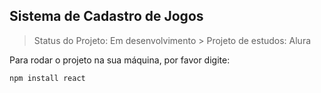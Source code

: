 <h2>Sistema de Cadastro de Jogos</h2>

> Status do Projeto: Em desenvolvimento >
> Projeto de estudos: Alura

Para rodar o projeto na sua máquina, por favor digite:

```
npm install react
```
